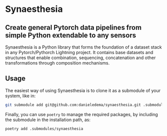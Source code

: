 # Synaesthesia
## Create general Pytorch data pipelines from simple Python extendable to any sensors

Synaesthesia is a Python library that forms the foundation of a dataset stack in any Pytorch/Pythorch Lightning project.
It contains base datasets and structures that enable combination, sequencing, concatenation and other transformations through composition mechanisms.

## Usage
The easiest way of using Synaesthesia is to clone it as a submodule of your system, like in:
```bash
git submodule add git@github.com:danieledema/synaesthesia.git .submodules/synaesthesia
```
Finally, you can use `poetry` to manage the required packages, by including the submodule in the installation path, as:
```bash
poetry add .submodules/synaesthesia
```
